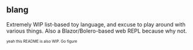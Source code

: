 ## blang

Extremely WIP list-based toy language, and excuse to play around with various things. Also a Blazor/Bolero-based web REPL because why not.

<sub><sup>yeah this README is also WIP. Go figure</sup></sub>
